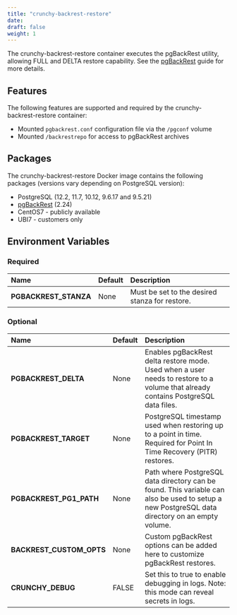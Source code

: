 ```yaml
---
title: "crunchy-backrest-restore"
date:
draft: false
weight: 1
---
```


The crunchy-backrest-restore container executes the pgBackRest utility, allowing FULL and DELTA restore capability. See the [pgBackRest](https://github.com/pgbackrest/pgbackrest) guide for more details.

## Features

The following features are supported and required by the crunchy-backrest-restore container:

 * Mounted `pgbackrest.conf` configuration file via the `/pgconf` volume
 * Mounted `/backrestrepo` for access to pgBackRest archives

## Packages

The crunchy-backrest-restore Docker image contains the following packages (versions vary depending on PostgreSQL version):

* PostgreSQL (12.2, 11.7, 10.12, 9.6.17 and 9.5.21)
* [pgBackRest](https://pgbackrest.org/) (2.24)
* CentOS7 - publicly available
* UBI7 - customers only

## Environment Variables

### Required
**Name**|**Default**|**Description**
:-----|:-----|:-----
**PGBACKREST_STANZA**|None|Must be set to the desired stanza for restore.

### Optional
**Name**|**Default**|**Description**
:-----|:-----|:-----
**PGBACKREST_DELTA**|None|Enables pgBackRest delta restore mode.  Used when a user needs to restore to a volume that already contains PostgreSQL data files.
**PGBACKREST_TARGET**|None|PostgreSQL timestamp used when restoring up to a point in time. Required for Point In Time Recovery (PITR) restores.
**PGBACKREST_PG1_PATH**|None|Path where PostgreSQL data directory can be found.  This variable can also be used to setup a new PostgreSQL data directory on an empty volume.
**BACKREST_CUSTOM_OPTS**|None|Custom pgBackRest options can be added here to customize pgBackRest restores.
**CRUNCHY_DEBUG**|FALSE|Set this to true to enable debugging in logs. Note: this mode can reveal secrets in logs.
